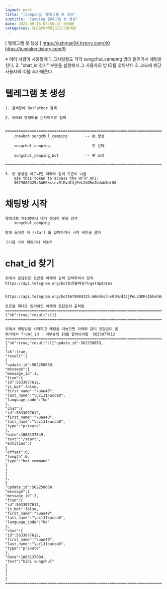 ```yaml
---
layout: post
title: "[Camping] 텔레그램 봇 생성"
subtitle: "Camping 텔레그램 봇 생성"
date: 2022-09-16 07:55:37 +0900
categories: 캠핑장예약확인프로그램개발
---
```

[ 텔레그램 봇 생성 ]
https://kshman94.tistory.com/40
https://junesker.tistory.com/9


※ 여러 사람이 사용할때
	1. 그사람들도 각각 sungchul_camping 방에 들어가서 채팅을 친다.
	2. "chat_id 찾기" 부분을 실행해서 그 사용자의 방 ID를 찾아낸다
	3. 코드에 해당 사용자의 ID를 추가해준다

# 텔레그램 봇 생성

	1. 검색창에 BotFather 검색

	2. 아래의 명령어를 순차적으로 입력
		
		=================================================================================================================
		/newbot sungchul_camping		-- 봇 생성
		
		sungchul_camping				-- 봇 선택

		sungchul_camping_bot			-- 봇 호칭
		=================================================================================================================
	
	3. 봇 생성을 하고나면 아래와 같이 토큰이 나옴
		Use this token to access the HTTP API:
		5679884325:AAHGkslnv9lMvdI3jPeL2dORoIbUwh8drG0


# 채팅방 시작

	텔레그램 채팅방에서 내가 생성한 봇을 검색
		sungchul_camping
	
	방에 들어간 뒤 /start 를 입력하거나 시작 버튼을 클릭

	그다음 아무 채팅이나 쳐놓자

# chat_id 찾기
	위에서 발급받은 토큰을 아래와 같이 입력하여서 접속
	https://api.telegram.org/bot토큰붙여넣기/getUpdates
		

	https://api.telegram.org/bot5679884325:AAHGkslnv9lMvdI3jPeL2dORoIbUwh8drG0/getUpdates

	토큰을 제대로 입력하면 아래의 응답값이 출력됨
	=================================================================================================================
	{"ok":true,"result":[]}
	=================================================================================================================
	
	위에서 채팅방을 시작하고 채팅을 쳐놨으면 아래와 같이 응답값이 옴
	여기에서 from{ id : 이부분의 ID를 알아놔야함  5633077612
	================================================================================================================={"ok":true,"result":[{"update_id":562258659,
	{
	"ok":true,
	"result":[
	{
	"update_id":562258659,
	"message":{
	"message_id":1,
	"from":{
	"id":5633077612,
	"is_bot":false,
	"first_name":"\uae40",
	"last_name":"\uc131\ucca0",
	"language_code":"ko"
	},
	"chat":{
	"id":5633077612,
	"first_name":"\uae40",
	"last_name":"\uc131\ucca0",
	"type":"private"
	},
	"date":1663137849,
	"text":"/start",
	"entities":[
	{
	"offset":0,
	"length":6,
	"type":"bot_command"
	}
	]
	}
	},
	{
	"update_id":562258660,
	"message":{
	"message_id":2,
	"from":{
	"id":5633077612,
	"is_bot":false,
	"first_name":"\uae40",
	"last_name":"\uc131\ucca0",
	"language_code":"ko"
	},
	"chat":{
	"id":5633077612,
	"first_name":"\uae40",
	"last_name":"\uc131\ucca0",
	"type":"private"
	},
	"date":1663137884,
	"text":"hihi sungchul"
	}
	}
	]
	}
	=================================================================================================================





